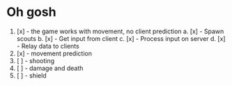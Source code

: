 # Oh gosh

1. [x] - the game works with movement, no client prediction
    a. [x] - Spawn scouts
    b. [x] - Get input from client
    c. [x] - Process input on server
    d. [x] - Relay data to clients
2. [x] - movement prediction
3. [ ] - shooting
4. [ ] - damage and death
5. [ ] - shield
